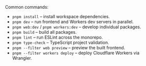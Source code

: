 Common commands:
- `pnpm install` – install workspace dependencies.
- `pnpm dev` – run frontend and Workers dev servers in parallel.
- `pnpm web:dev` / `pnpm workers:dev` – develop individual packages.
- `pnpm build` – build all packages.
- `pnpm lint` – run ESLint across the monorepo.
- `pnpm type-check` – TypeScript project validation.
- `pnpm --filter web preview` – preview the built frontend.
- `pnpm --filter workers deploy` – deploy Cloudflare Workers via Wrangler.